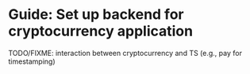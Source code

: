 # Guide: Set up backend for cryptocurrency application

TODO/FIXME: interaction between cryptocurrency and TS (e.g., pay for timestamping)
